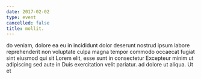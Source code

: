 ```yaml
---
date: 2017-02-02
type: event
cancelled: false
title: mollit.
---
```

do veniam, dolore ea eu in incididunt dolor deserunt nostrud ipsum labore reprehenderit non voluptate culpa magna tempor commodo occaecat fugiat sint eiusmod qui sit Lorem elit, esse sunt in consectetur Excepteur minim ut adipiscing sed aute in Duis exercitation velit pariatur. ad dolore ut aliqua. Ut et